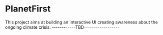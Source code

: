 # PlanetFirst

This project aims at building an interactive UI creating awareness about the ongoing climate crisis.
<More to add> 
------------TBD------------------
